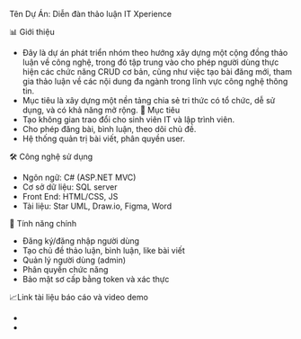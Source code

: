 Tên Dự Án: Diễn đàn thảo luận IT Xperience

📊 Giới thiệu
- Đây là dự án phát triển nhóm theo hướng xây dựng một cộng đồng thảo luận về công nghệ, trong đó tập trung vào cho phép người dùng thực hiện các chức năng CRUD cơ bản, cũng như việc tạo bài đăng mới, tham gia thảo
luận về các nội dung đa ngành trong lĩnh vực công nghệ thông tin.
- Mục tiêu là xây dựng một nền tảng chia sẻ tri thức có tổ chức, dễ sử dụng, và có khả năng mở rộng.
🎯 Mục tiêu
- Tạo không gian trao đổi cho sinh viên IT và lập trình viên.
- Cho phép đăng bài, bình luận, theo dõi chủ đề.
- Hệ thống quản trị bài viết, phân quyền user.

🛠️ Công nghệ sử dụng
- Ngôn ngữ: C# (ASP.NET MVC)
- Cơ sở dữ liệu: SQL server
- Front End: HTML/CSS, JS
- Tài liệu: Star UML, Draw.io, Figma, Word

📌 Tính năng chính
- Đăng ký/đăng nhập người dùng
- Tạo chủ đề thảo luận, bình luận, like bài viết
- Quản lý người dùng (admin)
- Phân quyền chức năng
- Bảo mật sơ cấp bằng token và xác thực

📈Link tài liệu báo cáo và video demo
- [Demo]: https://youtu.be/5koNT89s7cM
- [Tài liệu]: [Report_DienDanThaoLuan.pdf](https://github.com/user-attachments/files/20854055/Report_DienDanThaoLuan.pdf)
